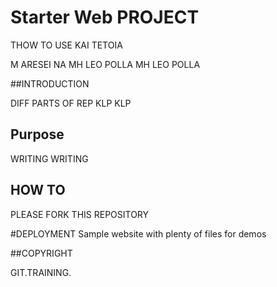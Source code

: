 # Starter Web PROJECT

THOW TO USE KAI TETOIA

M ARESEI NA MH LEO POLLA MH LEO POLLA 

##INTRODUCTION

DIFF PARTS OF REP KLP KLP 

## Purpose

WRITING WRITING

## HOW TO

PLEASE FORK THIS REPOSITORY

#DEPLOYMENT
Sample website with plenty of files for demos

##COPYRIGHT

GIT.TRAINING.